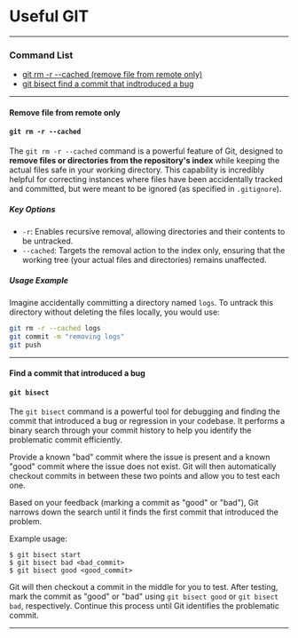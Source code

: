 # Useful GIT


------------
### Command List

- [git rm -r --cached (remove file from remote only)](#Remove-file-from-remote-only)
- [git bisect find a commit that indtroduced a bug](#Find-a-commit-that-introduced-a-bug)

------------
####  Remove file from remote only
#### `git rm -r --cached` 

The `git rm -r --cached` command is a powerful feature of Git, designed to **remove files or directories from the repository's index** while keeping the actual files safe in your working directory. This capability is incredibly helpful for correcting instances where files have been accidentally tracked and committed, but were meant to be ignored (as specified in `.gitignore`).

##### Key Options

- `-r`: Enables recursive removal, allowing directories and their contents to be untracked.
- `--cached`: Targets the removal action to the index only, ensuring that the working tree (your actual files and directories) remains unaffected.

##### Usage Example

Imagine accidentally committing a directory named `logs`. To untrack this directory without deleting the files locally, you would use:

```sh
git rm -r --cached logs
git commit -m "removing logs"
git push
```
 

---


####  Find a commit that introduced a bug
#### `git bisect` 

The `git bisect` command is a powerful tool for debugging and finding the commit that introduced a bug or regression in your codebase. It performs a binary search through your commit history to help you identify the problematic commit efficiently.

Provide a known "bad" commit where the issue is present and a known "good" commit where the issue does not exist. Git will then automatically checkout commits in between these two points and allow you to test each one. 

Based on your feedback (marking a commit as "good" or "bad"), Git narrows down the search until it finds the first commit that introduced the problem.

Example usage:
```
$ git bisect start
$ git bisect bad <bad_commit>
$ git bisect good <good_commit>
```

Git will then checkout a commit in the middle for you to test. After testing, mark the commit as "good" or "bad" using `git bisect good` or `git bisect bad`, respectively. Continue this process until Git identifies the problematic commit.

---